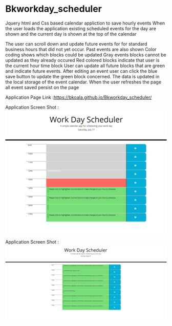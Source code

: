 # Bkworkday_scheduler
Jquery html and Css based calendar appliction to save hourly events
When the user loads the application existing scheduled events for the day are shown and the current day is shown at the top of the calendar 

The user can scroll down and update future events for 
for standard business hours that did not yet occur.
Past events are also shown
Color coding shows which blocks could be updated
Gray events blocks cannot be updated as they already occured
Red colored blocks indicate that user is the current hour time block
User can update all future blocks that are green and indicate future events.
After editing an event user can click the blue save button to update the green block concerned.  The data is updated in the local storage of the event calendar.
When the user refreshes the page all event saved persist on the page


Application Page Link :https://bkoala.github.io/Bkworkday_scheduler/

Application Screen Shot :![Screenshot](Scheduler_screenshot.png)

Application Screen Shot :![Screenshot](screenshot2.png)
